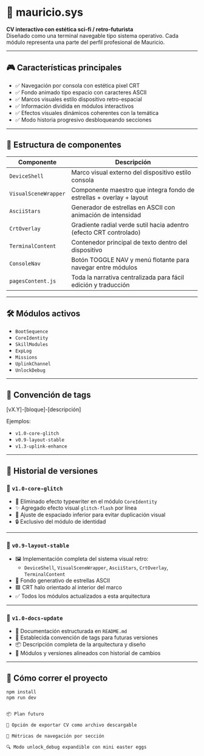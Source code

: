 # 🧠 mauricio.sys

**CV interactivo con estética sci-fi / retro-futurista**  
Diseñado como una terminal navegable tipo sistema operativo. Cada módulo representa una parte del perfil profesional de Mauricio.

---

## 🎮 Características principales

- ✅ Navegación por consola con estética pixel CRT
- ✅ Fondo animado tipo espacio con caracteres ASCII
- ✅ Marcos visuales estilo dispositivo retro-espacial
- ✅ Información dividida en módulos interactivos
- ✅ Efectos visuales dinámicos coherentes con la temática
- ✅ Modo historia progresivo desbloqueando secciones

---

## 🧱 Estructura de componentes

| Componente            | Descripción                                                                 |
|------------------------|------------------------------------------------------------------------------|
| `DeviceShell`          | Marco visual externo del dispositivo estilo consola                         |
| `VisualSceneWrapper`   | Componente maestro que integra fondo de estrellas + overlay + layout        |
| `AsciiStars`           | Generador de estrellas en ASCII con animación de intensidad                 |
| `CrtOverlay`           | Gradiente radial verde sutil hacia adentro (efecto CRT controlado)          |
| `TerminalContent`      | Contenedor principal de texto dentro del dispositivo                        |
| `ConsoleNav`           | Botón TOGGLE NAV y menú flotante para navegar entre módulos                 |
| `pagesContent.js`      | Toda la narrativa centralizada para fácil edición y traducción              |

---

## 🛠 Módulos activos

- `BootSequence`
- `CoreIdentity`
- `SkillModules`
- `ExpLog`
- `Missions`
- `UplinkChannel`
- `UnlockDebug`

---

## 🧪 Convención de tags

[vX.Y]-[bloque]-[descripción]

Ejemplos:

- `v1.0-core-glitch`
- `v0.9-layout-stable`
- `v1.3-uplink-enhance`

---

## 📜 Historial de versiones

### 🔖 `v1.0-core-glitch`
- 🧠 Eliminado efecto typewriter en el módulo `CoreIdentity`
- ✨ Agregado efecto visual `glitch-flash` por línea
- 📏 Ajuste de espaciado inferior para evitar duplicación visual
- 🔒 Exclusivo del módulo de identidad

---

### 🔖 `v0.9-layout-stable`
- 🖼 Implementación completa del sistema visual retro:
  - `DeviceShell`, `VisualSceneWrapper`, `AsciiStars`, `CrtOverlay`, `TerminalContent`
- 🌌 Fondo generativo de estrellas ASCII
- 🟩 CRT halo orientado al interior del marco
- ✅ Todos los módulos actualizados a esta arquitectura

---

### 🔖 `v1.0-docs-update`
- 📝 Documentación estructurada en `README.md`
- 📌 Establecida convención de tags para futuras versiones
- 📦 Descripción completa de la arquitectura y diseño
- 🔁 Módulos y versiones alineados con historial de cambios

---

## 🚀 Cómo correr el proyecto

```bash
npm install
npm run dev


📦 Plan futuro

💾 Opción de exportar CV como archivo descargable

🧩 Métricas de navegación por sección

🔍 Modo unlock_debug expandible con mini easter eggs
